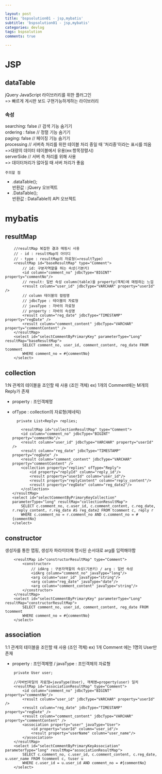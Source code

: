 ```yaml
---

layout: post
title: 'bspsolution01 - jsp,mybatis'
subtitle: 'bspsolution01 - jsp,mybatis'
categories: devlog
tags: bspsolution
comments: true

---
```

# JSP

## dataTable
jQuery JavaScript 라이브러리를 위한 플러그인  
=> 빠르게 게시판 보드 구현가능하게하는 라이브러리

### 속성
 searching: false      // 검색 기능 숨기기  
 ordering : false      // 정렬 기능 숨기기  
 paging: false         // 페이징 기능 숨기기  
 processing            // 서버측 처리를 위한 테이블 처리 중일 때 '처리중'이라는 표시를 띄움  
 =>대량의 데이터 테이블에서 유용(ex:항목정렬시)  
 serverSide            // 서버 측 처리를 위해 사용  
 => 데이터처리가 많아질 때 서버 처리가 좋음

`주의할 점`  
- .dataTable();  
    반환값 : jQuery 오브젝트  
- .DataTable();  
    반환값 : DataTable의 API 오브젝트  

# mybatis
## resultMap

```
    //resultMap 복잡한 결과 매핑시 사용
    // - id : resultMap의 아이디
    // - type : resultMap의 자료형(=resultType)
    <resultMap id="baseResultMap" type="Comment">
        // id: 구분자역할을 하는 속성(기본키)
        <id column="comment_no" jdbcType="BIGINT" property="commentNo"/>                    
        // result: 일반 속성 column(table)을 property(객체)에 매핑하는 느낌
        <result column="user_id" jdbcType="VARCHAR" property="userId" />                    
        // column 테이블의 컬럼명
        // jdbcType : 테이블의 자료형
        // javaType : 자바의 자료형
        // property : 자바의 속성명
        <result column="reg_date" jdbcType="TIMESTAMP" property="regDate" />
        <result column="comment_content" jdbcType="VARCHAR" property="commentContent" />
    </resultMap>
    <select id="selectCommentByPrimaryKey" parameterType="Long" resultMap="baseResultMap">
        SELECT comment_no, user_id, comment_content, reg_date FROM tcomment
        WHERE comment_no = #{commentNo}
    </select>
```

## collection
1:N 관계의 테이블을 조인할 때 사용 (조인 객체)
ex) 1개의 Comment에는 M개의 Reply가 존재
- property : 조인객체명 
- ofType : collection의 자료형(제네릭)

    ```
      private List<Reply> replies;
    ```

    ```
        <resultMap id="collectionResultMap" type="Comment">
        <id column="comment_no" jdbcType="BIGINT" property="commentNo"/>
        <result column="user_id" jdbcType="VARCHAR" property="userId" /> 
        <result column="reg_date" jdbcType="TIMESTAMP" property="regDate" />
        <result column="comment_content" jdbcType="VARCHAR" property="commentContent" />
        <collection property="replies" ofType="Reply">
            <id property="replyId" column="reply_id"/>
            <result property="userId" column="user_id"/>
            <result property="replyContent" column="reply_content"/>
            <result property="regDate" column="reg_date2"/>
        </collection>
    </resultMap>
    <select id="selectCommentByPrimaryKeyCollection" parameterType="long" resultMap="collectionResultMap">
        SELECT c.comment_no, c.user_id, c.comment_content, c.reg_date, r.reply_content, r.reg_date AS reg_date2 FROM tcomment c, reply r
        WHERE c.comment_no = r.comment_no AND c.comment_no = #{commentNo}
    </select>
    ```

## constructor 
생성자를 통한 맵핑, 생성자 파라미터에 명시된 순서대로 arg를 입력해야함
```
    <resultMap id="constructorResultMap" type="Comment">
        <constructor>
            // idArg : 구분자역할의 속성(기본키) / arg : 일반 속성
            <idArg column="comment_no" javaType="long"/>
            <arg column="user_id" javaType="string"/>
            <arg column="reg_date" javaType="date"/>
            <arg column="comment_content" javaType="string"/>
        </constructor>
    </resultMap>
    <select id="selectCommentByPrimaryKey" parameterType="Long" resultMap="constructorResultMap">
        SELECT comment_no, user_id, comment_content, reg_date FROM tcomment
        WHERE comment_no = #{commentNo}
    </select>
```

## association
1:1 관계의 테이블을 조인할 때 사용 (조인 객체)
ex) 1개 Comment 에는 1명의 User만 존재
  - property : 조인객체명 / javaType : 조인객체의 자료형

```
    private User user;
```

```
    //자바빈파일의 자료형=javaType(User), 객체명=property(user) 일치
    <resultMap id="associationResultMap" type="Comment">
        <id column="comment_no" jdbcType="BIGINT" property="commentNo"/>
        <result column="user_id" jdbcType="VARCHAR" property="userId" />
        <result column="reg_date" jdbcType="TIMESTAMP" property="regDate" />
        <result column="comment_content" jdbcType="VARCHAR" property="commentContent" />
        <association property="user" javaType="User">
            <id property="userId" column="user_id"/>
            <result property="userName" column="user_name"/>
        </association>
    </resultMap>
    <select id="selectCommentByPrimaryKeyAssociation" parameterType="long" resultMap="associationResultMap">
        SELECT c.comment_no, c.user_id, c.comment_content, c.reg_date, u.user_name FROM tcomment c, tuser u
        WHERE c.user_id = u.user_id AND comment_no = #{commentNo}
    </select>
```